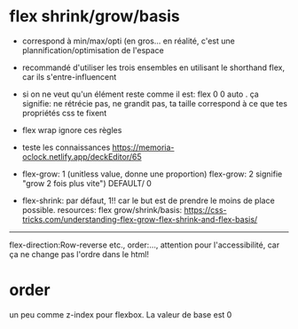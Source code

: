 # flex shrink/grow/basis

- correspond à min/max/opti (en gros... en réalité, c'est une plannification/optimisation de l'espace
- recommandé d'utiliser les trois ensembles en utilisant le shorthand flex, car ils s'entre-influencent
- si on ne veut qu'un élément reste comme il est: flex 0 0 auto . ça signifie: ne rétrécie pas, ne grandit pas, ta taille correspond à ce que tes propriétés css te fixent
- flex wrap ignore ces règles
- teste les connaissances
  https://memoria-oclock.netlify.app/deckEditor/65

- flex-grow: 1 (unitless value, donne une proportion)  flex-grow: 2 signifie "grow 2 fois plus vite")  DEFAULT/ 0
- flex-shrink: par défaut, 1!! car le but est de prendre le moins de place possible. 
resources:
flex grow/shrink/basis:
https://css-tricks.com/understanding-flex-grow-flex-shrink-and-flex-basis/

-----

flex-direction:Row-reverse etc., order:...,  attention pour l'accessibilité, car ça ne change pas l'ordre dans le html! 

# order

un peu comme z-index pour flexbox. La valeur de base est 0 


